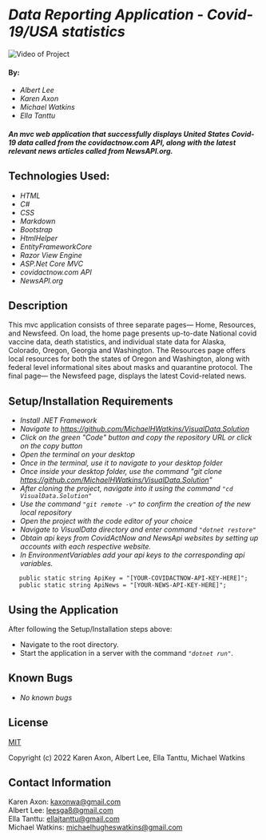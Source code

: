 # _Data Reporting Application - Covid-19/USA statistics_

![Video of Project](./VisualData/wwwroot/img/visual_data.gif)

#### By:
* _Albert Lee_
* _Karen Axon_
* _Michael Watkins_
* _Ella Tanttu_

#### _An mvc web application that successfully displays United States Covid-19 data called from the covidactnow.com API, along with the latest relevant news articles called from NewsAPI.org._

## Technologies Used:
* _HTML_
* _C#_
* _CSS_
* _Markdown_
* _Bootstrap_
* _HtmlHelper_
* _EntityFrameworkCore_
* _Razor View Engine_
* _ASP.Net Core MVC_
* _covidactnow.com API_
* _NewsAPI.org_

## Description

This mvc application consists of three separate pages— Home, Resources, and Newsfeed. On load, the home page presents up-to-date National covid vaccine data, death statistics, and individual state data for Alaska, Colorado, Oregon, Georgia and Washington. The Resources page offers local resources for both the states of Oregon and Washington, along with federal level informational sites about masks and quarantine protocol. The final page— the Newsfeed page, displays the latest Covid-related news.

## Setup/Installation Requirements

* _Install .NET Framework_
* _Navigate to https://github.com/MichaelHWatkins/VisualData.Solution_
* _Click on the green "Code" button and copy the repository URL or click on the copy button_
* _Open the terminal on your desktop_
* _Once in the terminal, use it to navigate to your desktop folder_
* _Once inside your desktop folder, use the command "git clone https://github.com/MichaelHWatkins/VisualData.Solution"_
* _After cloning the project, navigate into it using the command `"cd VisualData.Solution"`_
* _Use the command `"git remote -v"` to confirm the creation of the new local repository_
* _Open the project with the code editor of your choice_
* _Navigate to VisualData directory and enter command `"dotnet restore"`_
* _Obtain api keys from CovidActNow and NewsApi websites by setting up accounts with each respective website._
* _In EnvironmentVariables add your api keys to the corresponding api variables._
```
   public static string ApiKey = "[YOUR-COVIDACTNOW-API-KEY-HERE]";
   public static string ApiNews = "[YOUR-NEWS-API-KEY-HERE]";
```

## Using the Application
After following the Setup/Installation steps above:
 * Navigate to the root directory.
 * Start the application in a server with the command _`"dotnet run"`_.

## Known Bugs

* _No known bugs_

## License

[MIT](https://opensource.org/licenses/MIT)

Copyright (c) 2022 Karen Axon, Albert Lee, Ella Tanttu, Michael Watkins

## Contact Information

Karen Axon: <kaxonwa@gmail.com>\
Albert Lee: <leesga8@gmail.com>\
Ella Tanttu: <ellajtanttu@gmail.com>\
Michael Watkins: <michaelhugheswatkins@gmail.com>


